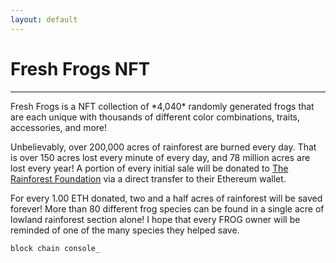 ```yaml
---
layout: default
---
```

<h1 class="h1">Fresh Frogs NFT</h1>
<hr>
Fresh Frogs is a NFT collection of *4,040* randomly generated frogs that are each unique with thousands of different color combinations, traits, accessories, and more! 

Unbelievably, over 200,000 acres of rainforest are burned every day. That is over 150 acres lost every minute of every day, and 78 million acres are lost every year! A portion of every initial sale will be donated to [The Rainforest Foundation](https://rainforestfoundation.org/) via a direct transfer to their Ethereum wallet.

For every 1.00 ETH donated, two and a half acres of rainforest will be saved forever! More than 80 different frog species can be found in a single acre of lowland rainforest section alone! I hope that every FROG owner will be reminded of one of the many species they helped save.


```js
block chain console_
```
